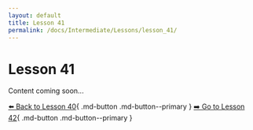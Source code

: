 ```yaml
---
layout: default
title: Lesson 41
permalink: /docs/Intermediate/Lessons/lesson_41/
---
```


# Lesson 41

Content coming soon...

[⬅️ Back to Lesson 40](lesson_40.md){ .md-button .md-button--primary }  [➡️ Go to Lesson 42](lesson_42.md){ .md-button .md-button--primary }
